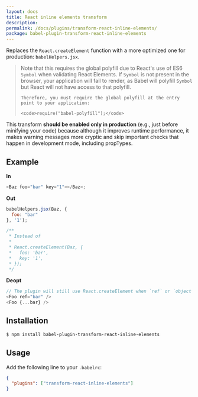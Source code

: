 ```yaml
---
layout: docs
title: React inline elements transform
description:
permalink: /docs/plugins/transform-react-inline-elements/
package: babel-plugin-transform-react-inline-elements
---
```


Replaces the `React.createElement` function with a more optimized one for production: `babelHelpers.jsx`.

<blockquote class="babel-callout babel-callout-info">
  <p>
    Note that this requires the global polyfill due to React's use of ES6 <code>Symbol</code> when validating React Elements.
    If <code>Symbol</code> is not present in the browser, your application will fail to render, as Babel will polyfill <code>Symbol</code>
    but React will not have access to that polyfill.

    Therefore, you must require the global polyfill at the entry point to your application:

    <code>require("babel-polyfill");</code>
  </p>
</blockquote>

This transform **should be enabled only in production** (e.g., just before minifying your code) because although it improves runtime performance, it makes warning messages more cryptic and skip important checks that happen in development mode, including propTypes.

## Example

**In**

```javascript
<Baz foo="bar" key="1"></Baz>;
```

**Out**

```javascript
babelHelpers.jsx(Baz, {
  foo: "bar"
}, '1');

/**
 * Instead of
 *
 * React.createElement(Baz, {
 *   foo: 'bar',
 *   key: '1',
 * });
 */
```

**Deopt**

```js
// The plugin will still use React.createElement when `ref` or `object rest spread` is used
<Foo ref="bar" />
<Foo {...bar} />
```

## Installation

```sh
$ npm install babel-plugin-transform-react-inline-elements
```

## Usage

Add the following line to your `.babelrc`:

```json
{
  "plugins": ["transform-react-inline-elements"]
}
```

